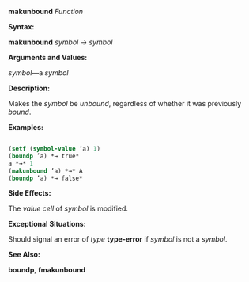 **makunbound** *Function* 



**Syntax:** 



**makunbound** *symbol → symbol* 



**Arguments and Values:** 



*symbol*—a *symbol* 



**Description:** 



Makes the *symbol* be *unbound*, regardless of whether it was previously *bound*. 



**Examples:**
```lisp

(setf (symbol-value ’a) 1) 
(boundp ’a) *→ true* 
a *→* 1 
(makunbound ’a) *→* A 
(boundp ’a) *→ false* 

```
**Side Effects:** 



The *value cell* of *symbol* is modified. 



**Exceptional Situations:** 



Should signal an error of *type* **type-error** if *symbol* is not a *symbol*. 







 



 



**See Also:** 



**boundp**, **fmakunbound** 



